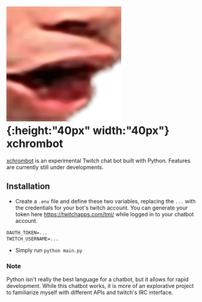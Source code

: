 # ![Pog](/pog.png){:height:"40px" width:"40px"} xchrombot

[xchrombot](https://github.com/chromium7/xchrombot) is an experimental Twitch chat bot built with Python. Features are currently still under developments.

## Installation
- Create a `.env` file and define these two variables, replacing the `...` with the credentials for your bot's twitch account. You can generate your token here https://twitchapps.com/tmi/ while logged in to your chatbot account.

```
OAUTH_TOKEN=...
TWITCH_USERNAME=...
```

- Simply run `python main.py`

### Note
Python isn't really the best language for a chatbot, but it allows for rapid development. While this chatbot works, it is more of an explorative project to familiarize myself with different APIs and twitch's IRC interface.
